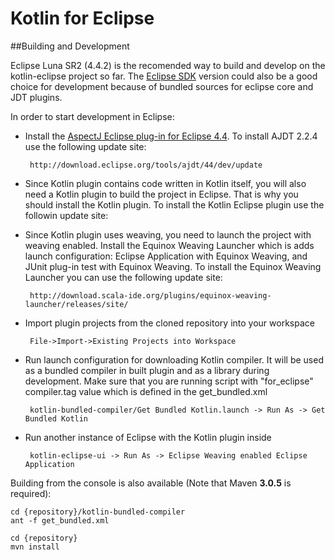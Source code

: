 Kotlin for Eclipse
==============

##Building and Development

Eclipse Luna SR2 (4.4.2) is the recomended way to build and develop on the kotlin-eclipse project so far. The [Eclipse SDK](http://download.eclipse.org/eclipse/downloads/drops4/R-4.4.2-201502041700/) version could also be a good choice for development because of bundled sources for eclipse core and JDT plugins.

In order to start development in Eclipse:
 - Install the [AspectJ Eclipse plug-in for Eclipse 4.4](http://www.eclipse.org/ajdt/downloads/index.php). To install AJDT 2.2.4 use the following update site: 

 		http://download.eclipse.org/tools/ajdt/44/dev/update

 - Since Kotlin plugin contains code written in Kotlin itself, you will also need a Kotlin plugin to build the project in Eclipse. That is why you should install the Kotlin plugin. To install the Kotlin Eclipse plugin use the followin update site:

 - Since Kotlin plugin uses weaving, you need to launch the project with weaving enabled. Install the Equinox Weaving Launcher which is adds launch configuration: Eclipse Application with Equinox Weaving, and JUnit plug-in test with Equinox Weaving. To install the Equinox Weaving Launcher you can use the following update site: 

 		http://download.scala-ide.org/plugins/equinox-weaving-launcher/releases/site/

 - Import plugin projects from the cloned repository into your workspace 
 
        File->Import->Existing Projects into Workspace

 - Run launch configuration for downloading Kotlin compiler. It will be used as a bundled compiler in built plugin and as a library during development. Make sure that you are running script with "for_eclipse" compiler.tag value which is defined in the get_bundled.xml
 
        kotlin-bundled-compiler/Get Bundled Kotlin.launch -> Run As -> Get Bundled Kotlin

 - Run another instance of Eclipse with the Kotlin plugin inside 
 
        kotlin-eclipse-ui -> Run As -> Eclipse Weaving enabled Eclipse Application

Building from the console is also available (Note that Maven **3.0.5** is required):

    cd {repository}/kotlin-bundled-compiler
    ant -f get_bundled.xml  

    cd {repository}
    mvn install

